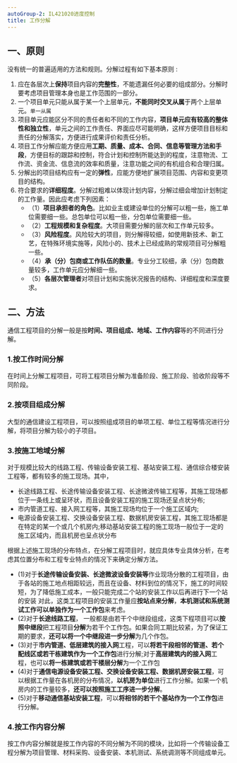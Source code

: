 ```yaml
---
autoGroup-2: IL421020进度控制
title: 工作分解
---
```

## 一、原则
没有统一的普遍适用的方法和规则。分解过程有如下基本原则 :
1. 应在各层次上**保持**项目内容的**完整性**，不能遗漏任何必要的组成部分。分解时要考虑项目管理本身也是工作范围的一部分。
2. 一个项目单元只能从属于某一个上层单元，**不能同时交叉从属**于两个上层单元。`单一从属`
3. 项目单元应能区分不同的责任者和不同的工作内容，**项目单元应有较高的整体性和独立性**，单元之间的工作责任、界面应尽可能明确，这样方便项目目标和责任的分解落实，方便进行成果评价和责任分析。
4. 项目工作分解应能方便应用**工期、质量、成本、合同、信息等管理方法和手段**，方便目标的跟踪和控制，符合计划和控制所能达到的程度，注意物流、工作流、资金流、信息流的效率和质量，注意功能之间的有机组合和合理归属。
5. 分解出的项目结构应有一定的**弹性**，应能方便地扩展项目范围、内容和变更项目的结构。
6. 符合要求的**详细程度**。分解过粗难以体现计划内容，分解过细会增加计划制定的工作量。因此应考虑下列因素：
    - （1）**项目承担者的角色**。比如业主或建设单位的分解可以粗一些，施工单位需要细一些。总包单位可以粗一些，分包单位需要细一些。
    - （2）**工程规模和复杂程度**。大项目需要分解的层次和工作单元较多。
    - （3）**风险程度**。风险较大的项目，则分解得较细，如使用新技术、新工艺，在特殊环境实施等，风险小的、技术上已经成熟的常规项目可分解粗一些。
    - （4）**承（分）包商或工作队伍的数量**。专业分工较细，承（分）包商数量较多，工作单元应分解细一些。
    - （5）**各层次管理者**对项目计划和实施状况报告的结构、详细程度和深度要求。

## 二、方法
通信工程项目的分解一般是按**时间、项目组成、地域、工作内容**等的不同进行分解。

### 1.按工作时间分解
在时间上分解工程项目，可将工程项目分解为准备阶段、施工阶段、验收阶段等不同阶段。

### 2.按项目组成分解
大型的通信建设工程项目，可以按照组成项目的单项工程、单位工程等情况进行分解，将项目分解为较小的子项目。

### 3.按施工地域分解
对于规模比较大的线路工程、传输设备安装工程、基站安装工程、通信综合楼安装工程等，都有较多的施工现场。其中，
- 长途线路工程、长途传输设备安装工程、长途微波传输工程等，其施工现场都位于一条线上或呈环状，而且设备安装工程的施工现场还呈点状分布;
- 市内管道工程、接入网工程等，其施工现场均位于一个施工区域内;
- 电源设备安装工程、交换设备安装工程、数据机房安装工程，其施工现场都是在特定的某一个或几个机房内;移动基站安装工程的施工现场一般位于一定的施工区域内，而且机房也呈点状分布
 
根据上述施工现场的分布特点，在分解工程项目时，就应具体专业具体分析，在考虑其位置分布和工程专业特点的情况下来确定分解方法。
- (1)对于**长途传输设备安装、长途微波设备安装等**作业现场分散的工程项目，由于各站的施工地点相距较远，而且在设备、材料到位的情况下，施工的时间较短，为了降低施工成本，一般只能完成二个站的安装工作以后再进行下一个站的安装 对此，这类工程项目的安装工作量应**按站点来分解**，**本机测试和系统测试工作可以单独作为一个工作包**来考虑。
- (2)对于**长途线路工程**， 一般都是由若干个中继段组成，这类下程项目可以**按照中继段**把工程项目**分解**为若干个工作包。如果合同工期比较紧，为了保证工期的要求，**还可以将一个中继段进一步分解**为几个作包。
- (3)对于**市内管道、低层建筑的接入网**工程，可以**将若干段相邻的管道、若个配线区或若干栋建筑作为一个工作包**进行分解;对于**高层建筑内的接入网**工程，也可以**将一栋建筑或若干楼层分解**为一个工作包
- (4)对于**通信电源设备安装工程、交换设备安装工程、数据机房安装工程**，可以根据工作量在各机房的分布情况，**以机房为单位**进行工作分解。如果一个机房内的工作量较多，**还可以按照施工工序进一步分解**。
- (5)对于**移动通信基站安装工程**，可以**将相邻的若干个基站作为一个工作包**进行分解。

### 4.按工作内容分解
按工作内容分解就是按工作内容的不同分解为不同的模块，比如将一个传输设备工程分解为项目管理、材料采购、设备安装、本机测试、系统调测等不同组成单元。